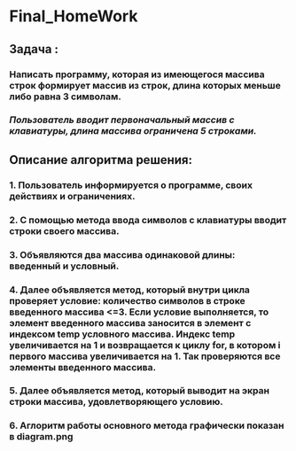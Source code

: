 # Final_HomeWork
## **Задача :** 
### Написать программу, которая из имеющегося массива строк формирует массив из строк, длина которых меньше либо равна 3 символам.
### *Пользователь вводит первоначальный массив с клавиатуры, длина массива ограничена 5 строками.*

## **Описание алгоритма решения:**
### 1. Пользователь информируется о программе, своих действиях и ограничениях.
### 2. С помощью метода ввода символов с клавиатуры вводит строки своего массива. 
### 3. Объявляются два массива одинаковой длины: введенный и условный.
### 4. Далее объявляется метод, который внутри цикла проверяет условие: количество символов в строке введенного массива <=3. Если условие выполняется, то элемент введенного массива заносится в элемент с индексом temp условного массива. Индекс temp увеличивается на 1 и возвращается к циклу for, в котором i первого массива увеличивается на 1. Так проверяются все элементы введенного массива.
### 5. Далее объявляется метод, который выводит на экран строки массива, удовлетворяющего условию. 
### 6. Аглоритм работы основного метода графически показан в diagram.png
